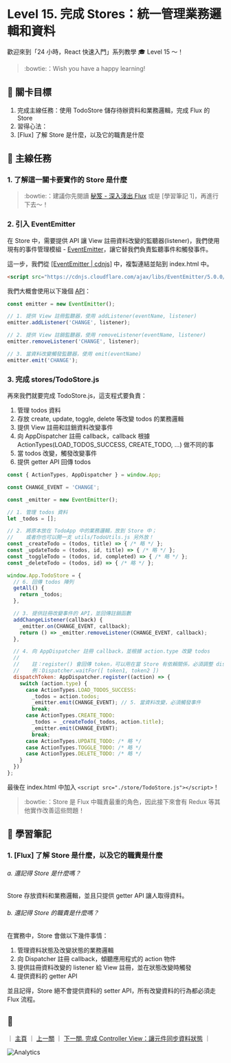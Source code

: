 # Level 15. 完成 Stores：統一管理業務邏輯和資料

歡迎來到「24 小時，React 快速入門」系列教學 :mortar_board: Level 15 ～！
> :bowtie:：Wish you have a happy learning!


## :checkered_flag: 關卡目標

1. 完成主線任務：使用 TodoStore 儲存待辦資料和業務邏輯，完成 Flux 的 Store
2. 習得心法：
  1. [Flux] 了解 Store 是什麼，以及它的職責是什麼


## :triangular_flag_on_post: 主線任務

### 1. 了解這一關卡要實作的 Store 是什麼

> :bowtie:：建議你先閱讀 [秘笈 - 深入淺出 Flux](https://medium.com/p/44a48c320e11) 或是 [學習筆記 1]，再進行下去～！

### 2. 引入 EventEmitter

在 Store 中，需要提供 API 讓 View 註冊資料改變的監聽器(listener)，我們使用現有的事件管理模組 - [EventEmitter](https://github.com/Olical/EventEmitter)，讓它替我們負責監聽事件和觸發事件。

這一步，我們從 [[EventEmitter | cdnjs]](https://cdnjs.com/libraries/EventEmitter) 中，複製連結並貼到 index.html 中。

```html
<script src="https://cdnjs.cloudflare.com/ajax/libs/EventEmitter/5.0.0/EventEmitter.js"></script>
```

我們大概會使用以下幾個 [API](https://github.com/Olical/EventEmitter/blob/master/docs/api.md)：

```js
const emitter = new EventEmitter();

// 1. 提供 View 註冊監聽器，使用 addListener(eventName, listener)
emitter.addListener('CHANGE', listener);

// 2. 提供 View 註銷監聽器，使用 removeListener(eventName, listener)
emitter.removeListener('CHANGE', listener);

// 3. 當資料改變觸發監聽器，使用 emit(eventName)
emitter.emit('CHANGE');
```

### 3. 完成 stores/TodoStore.js

再來我們就要完成 TodoStore.js，這支程式要負責：

1. 管理 todos 資料
2. 存放 create, update, toggle, delete 等改變 todos 的業務邏輯
3. 提供 View 註冊和註銷資料改變事件
4. 向 AppDispatcher 註冊 callback，callback 根據 ActionTypes(LOAD_TODOS_SUCCESS, CREATE_TODO, ...) 做不同的事
5. 當 todos 改變，觸發改變事件
6. 提供 getter API 回傳 todos

```js
const { ActionTypes, AppDispatcher } = window.App;

const CHANGE_EVENT = 'CHANGE';

const _emitter = new EventEmitter();

// 1. 管理 todos 資料
let _todos = [];

// 2. 將原本放在 TodoApp 中的業務邏輯，放到 Store 中；
//    或者你也可以開一支 utils/TodoUtils.js 另外放！
const _createTodo = (todos, title) => { /* 略 */ };
const _updateTodo = (todos, id, title) => { /* 略 */ };
const _toggleTodo = (todos, id, completed) => { /* 略 */ };
const _deleteTodo = (todos, id) => { /* 略 */ };

window.App.TodoStore = {
  // 6. 回傳 todos 陣列
  getAll() {
    return _todos;
  },

  // 3. 提供註冊改變事件的 API，並回傳註銷函數
  addChangeListener(callback) {
    _emitter.on(CHANGE_EVENT, callback);
    return () => _emitter.removeListener(CHANGE_EVENT, callback);
  },

  // 4. 向 AppDispatcher 註冊 callback，並根據 action.type 改變 todos
  //
  //    註：register() 會回傳 token，可以用在當 Store 有依賴關係，必須調整 dispatch 順序時。
  //    例：Dispatcher.waitFor([ token1, token2 ])
  dispatchToken: AppDispatcher.register((action) => {
    switch (action.type) {
      case ActionTypes.LOAD_TODOS_SUCCESS:
        _todos = action.todos;
        _emitter.emit(CHANGE_EVENT); // 5. 當資料改變，必須觸發事件
        break;
      case ActionTypes.CREATE_TODO:
        _todos = _createTodo(_todos, action.title);
        _emitter.emit(CHANGE_EVENT);
        break;
      case ActionTypes.UPDATE_TODO: /* 略 */
      case ActionTypes.TOGGLE_TODO: /* 略 */
      case ActionTypes.DELETE_TODO: /* 略 */
    }
  })
};
```

最後在 index.html 中加入 `<script src="./store/TodoStore.js"></script>`！

> :bowtie:：Store 是 Flux 中職責最重的角色，因此接下來會有 Redux 等其他實作改善這些問題！


## :book: 學習筆記

### 1. [Flux] 了解 Store 是什麼，以及它的職責是什麼

###### a. 還記得 Store 是什麼嗎？

Store 存放資料和業務邏輯，並且只提供 getter API 讓人取得資料。

###### b. 還記得 Store 的職責是什麼嗎？

在實務中，Store 會做以下幾件事情：

1. 管理資料狀態及改變狀態的業務邏輯
2. 向 Dispatcher 註冊 callback，傾聽應用程式的 action 物件
3. 提供註冊資料改變的 listener 給 View 註冊，並在狀態改變時觸發
4. 提供資料的 getter API

並且記得，Store 絕不會提供資料的 setter API，所有改變資料的行為都必須走 Flux 流程。


## :rocket:

｜ [主頁](../../) ｜ [上一關](../level-14_flux-actions) ｜ [下一關. 完成 Controller View：讓元件同步資料狀態](../level-16_flux-controller-view) ｜


![Analytics](https://shining-ga-beacon.appspot.com/UA-77436651-1/level-15_flux-stores?pixel)
